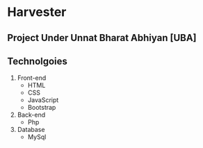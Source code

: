 # Harvester

## Project Under Unnat Bharat Abhiyan [UBA]

## Technolgoies
1. Front-end
    * HTML
    * CSS
    * JavaScript
    * Bootstrap
2. Back-end
    * Php
3. Database
    * MySql

